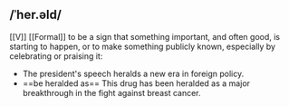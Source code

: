 ## /ˈher.əld/
[[V]] [[Formal]]
to be a sign that something important, and often good, is starting to happen, or to make something publicly known, especially by celebrating or praising it:

- The president's speech heralds a new era in foreign policy.
- ==be heralded as==
This drug has been heralded as a major breakthrough in the fight against breast cancer.

